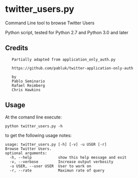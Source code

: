 # twitter_users.py
Command Line tool to browse Twitter Users

Python script, tested for Python 2.7 and Python 3.0 and later 

## Credits
       Partially adapted from application_only_auth.py
  
       https://github.com/pabluk/twitter-application-only-auth

       by
       Pablo Seminario
       Rafael Reimberg
       Chris Hawkins

## Usage
At the comand line execute:

    python twitter_users.py -h

to get the following usage notes:

    usage: twitter_users.py [-h] [-v] -u USER [-r]
    Browse Twitter Users.
    optional arguments:
      -h, --help            show this help message and exit
      -v, --verbose         Increase output verbosity
      -u USER, --user USER  User to work on
      -r, --rate            Maximun rate of query
  
